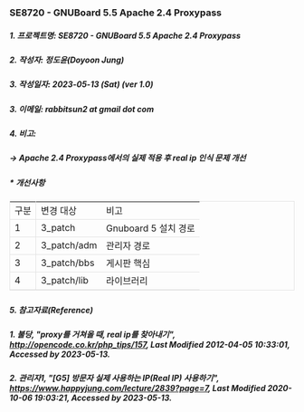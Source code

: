 ### SE8720 - GNUBoard 5.5 Apache 2.4 Proxypass

##### 1. 프로젝트명: SE8720 - GNUBoard 5.5 Apache 2.4 Proxypass
##### 2. 작성자: 정도윤(Doyoon Jung)
##### 3. 작성일자: 2023-05-13 (Sat) (ver 1.0)
##### 3. 이메일: rabbitsun2 at gmail dot com
##### 4. 비고:
##### -> Apache 2.4 Proxypass에서의 실제 적용 후 real ip 인식 문제 개선
##### 
#####
##### * 개선사항
##### <table style="border:1px solid #e2e2e2">
##### <tr><td style="border-bottom:1px solid #e2e2e2;border-right:1px solid #e2e2e2;">구분</td><td style="border-bottom:1px solid #e2e2e2">변경 대상</td><td style="border-bottom:1px solid #e2e2e2">비고</td></tr>
##### <tr><td style="border-bottom:1px solid #e2e2e2;border-right:1px solid #e2e2e2;">1</td><td style="border-bottom:1px solid #e2e2e2">3_patch</td><td style="border-bottom:1px solid #e2e2e2">Gnuboard 5 설치 경로</td></tr>
##### <tr><td style="border-bottom:1px solid #e2e2e2;border-right:1px solid #e2e2e2;">2</td><td style="border-bottom:1px solid #e2e2e2">3_patch/adm</td><td style="border-bottom:1px solid #e2e2e2">관리자 경로</td></tr>
##### <tr><td style="border-bottom:1px solid #e2e2e2;border-right:1px solid #e2e2e2;">3</td><td style="border-bottom:1px solid #e2e2e2">3_patch/bbs</td><td style="border-bottom:1px solid #e2e2e2">게시판 핵심</td></tr>
##### <tr><td style="border-bottom:1px solid #e2e2e2;border-right:1px solid #e2e2e2;">4</td><td style="border-bottom:1px solid #e2e2e2">3_patch/lib</td><td style="border-bottom:1px solid #e2e2e2">라이브러리</td></tr>
##### </table>
##### 5. 참고자료(Reference)
##### 1. 불당, "proxy를 거쳐올 때, real ip를 찾아내기", http://opencode.co.kr/php_tips/157, Last Modified 2012-04-05 10:33:01, Accessed by 2023-05-13.
##### 2. 관리자1, "[G5] 방문자 실제 사용하는 IP(Real IP) 사용하기", https://www.happyjung.com/lecture/2839?page=7, Last Modified 2020-10-06 19:03:21, Accessed by 2023-05-13.